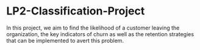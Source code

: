 # LP2-Classification-Project

In this project, we aim to find the likelihood of a customer leaving the organization, the key indicators of churn as well as the retention strategies that can be implemented to avert this problem.